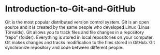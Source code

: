 # Introduction-to-Git-and-GitHub
Git is the most popular distributed version control system. Git is an open source and it is created by the same people who developed Linux (Linus Torvalds). Git allows you to track files and file changes in a repository “repo” (folder). Everything is stored in local repositories on your computer. Git makes changes and tracks modification to the files stored in GitHub. Git synchronize repository and code between different people.
